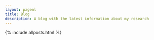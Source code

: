 ```yaml
---
layout: pagenl
title: Blog
description: A blog with the latest information about my research
---
```


{% include allposts.html %}		
